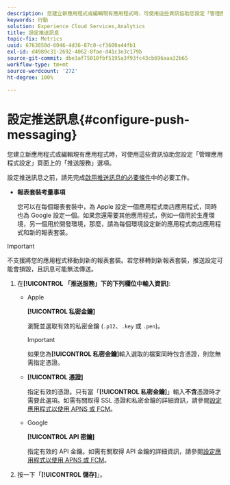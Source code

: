 ```yaml
---
description: 您建立新應用程式或編輯現有應用程式時，可使用這些資訊協助您設定「管理應用程式設定」頁面上的「推送服務」選項。
keywords: 行動
solution: Experience Cloud Services,Analytics
title: 設定推送訊息
topic-fix: Metrics
uuid: 6763858d-6046-4d36-87c0-cf3600a44fb1
exl-id: d4989c31-2692-4062-8fae-d41c3e3c179b
source-git-commit: dbe3af75010fbf5195a3f93fc43cb696aaa32b65
workflow-type: tm+mt
source-wordcount: '272'
ht-degree: 100%

---
```


# 設定推送訊息{#configure-push-messaging}

您建立新應用程式或編輯現有應用程式時，可使用這些資訊協助您設定「管理應用程式設定」頁面上的「推送服務」選項。

設定推送訊息之前，請先完成[啟用推送訊息的必要條件](/help/using/c-manage-app-settings/c-mob-confg-app/configure-push-messaging/prerequisites-push-messaging.md)中的必要工作。

* **報表套裝考量事項**

   您可以在每個報表套裝中，為 Apple 設定一個應用程式商店應用程式，同時也為 Google 設定一個。如果您還需要其他應用程式，例如一個用於生產環境，另一個用於開發環境，那麼，請為每個環境設定新的應用程式商店應用程式和新的報表套裝。

>[!IMPORTANT]
>
>不支援將您的應用程式移動到新的報表套裝。若您移轉到新報表套裝，推送設定可能會損毀，且訊息可能無法傳送。

1. 在&#x200B;**[!UICONTROL 「推送服務」下的下列欄位中輸入資訊]**:

   * Apple

      **[!UICONTROL 私密金鑰]**

      瀏覽並選取有效的私密金鑰 (`.p12`、`.key` 或 `.pen`)。

      >[!IMPORTANT]
      >如果您為&#x200B;**[!UICONTROL 私密金鑰]**&#x200B;輸入選取的檔案同時包含憑證，則您無需指定憑證。

   * **[!UICONTROL 憑證]**

      指定有效的憑證。只有當「**[!UICONTROL 私密金鑰]**」輸入&#x200B;**不含**&#x200B;憑證時才需要此選項。如需有關取得 SSL 憑證和私密金鑰的詳細資訊，請參閱[設定應用程式以使用 APNS 或 FCM](/help/using/c-manage-app-settings/c-mob-confg-app/configure-push-messaging/configure-app-apns-gcm.md)。

   * Google

      **[!UICONTROL API 密鑰]**

      指定有效的 API 金鑰。如需有關取得 API 金鑰的詳細資訊，請參閱[設定應用程式以使用 APNS 或 FCM](/help/using/c-manage-app-settings/c-mob-confg-app/configure-push-messaging/configure-app-apns-gcm.md)。

2. 按一下「**[!UICONTROL 儲存]**」。
